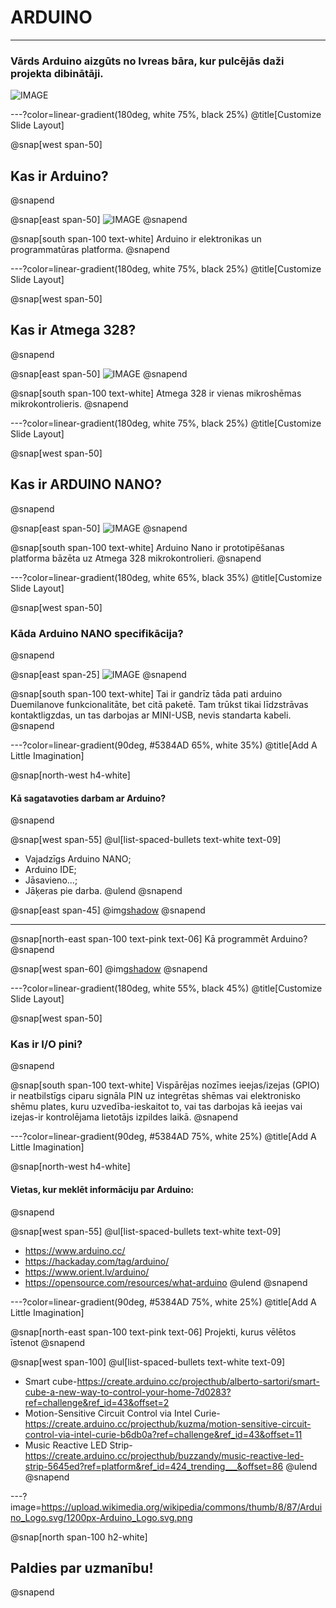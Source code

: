 # ARDUINO

---

### Vārds Arduino aizgūts no Ivreas bāra, kur pulcējās daži projekta dibinātāji.

![IMAGE](https://external-preview.redd.it/BCZ_-ppi_D9nKLvrYaITvX3gUy-Y5VrRyCXCdfvOuDU.jpg?auto=webp&s=ae019640d8bfa40c5cd87a9405a2409f5de3f404)

---?color=linear-gradient(180deg, white 75%, black 25%)
@title[Customize Slide Layout]

@snap[west span-50]
## Kas ir Arduino?
@snapend

@snap[east span-50]
![IMAGE](https://upload.wikimedia.org/wikipedia/commons/thumb/8/87/Arduino_Logo.svg/1024px-Arduino_Logo.svg.png)
@snapend

@snap[south span-100 text-white]
Arduino ir elektronikas un programmatūras platforma.
@snapend

---?color=linear-gradient(180deg, white 75%, black 25%)
@title[Customize Slide Layout]

@snap[west span-50]
## Kas ir Atmega 328?
@snapend

@snap[east span-50]
![IMAGE](https://images-na.ssl-images-amazon.com/images/I/31cJ3qYCS6L._SX425_.jpg)
@snapend

@snap[south span-100 text-white]
Atmega 328 ir vienas mikroshēmas mikrokontrolieris.
@snapend

---?color=linear-gradient(180deg, white 75%, black 25%)
@title[Customize Slide Layout]

@snap[west span-50]
## Kas ir ARDUINO NANO?
@snapend

@snap[east span-50]
![IMAGE](https://www.electronics-lab.com/wp-content/uploads/2017/02/ARDUINO_NANO.png)
@snapend

@snap[south span-100 text-white]
Arduino Nano ir prototipēšanas platforma bāzēta uz Atmega 328 mikrokontrolieri. 
@snapend

---?color=linear-gradient(180deg, white 65%, black 35%)
@title[Customize Slide Layout]

@snap[west span-50]
### Kāda Arduino NANO specifikācija?

@snapend

@snap[east span-25]
![IMAGE](http://cdn1.shopium.ua/d/arduino/uploads/nano-pinout.jpg)
@snapend

@snap[south span-100 text-white]
Tai ir gandrīz tāda pati arduino Duemilanove funkcionalitāte, bet citā paketē. Tam trūkst tikai līdzstrāvas kontaktligzdas, un tas darbojas ar MINI-USB, nevis standarta kabeli.
@snapend

---?color=linear-gradient(90deg, #5384AD 65%, white 35%)
@title[Add A Little Imagination]

@snap[north-west h4-white]
#### Kā sagatavoties darbam ar Arduino?
@snapend

@snap[west span-55]
@ul[list-spaced-bullets text-white text-09]
- Vajadzīgs Arduino NANO;
- Arduino IDE;
- Jāsavieno...;
- Jāķeras pie darba.
@ulend
@snapend

@snap[east span-45]
@img[shadow](https://osphotonics.files.wordpress.com/2014/08/dccduino2.png)
@snapend

---

@snap[north-east span-100 text-pink text-06]
Kā programmēt Arduino?
@snapend

@snap[west span-60]
@img[shadow](http://www.littlearmrobot.com/uploads/3/8/4/8/38484491/arduino-blink-led-basic-code_orig.jpg)
@snapend

---?color=linear-gradient(180deg, white 55%, black 45%)
@title[Customize Slide Layout]

@snap[west span-50]
### Kas ir I/O pini?

@snapend

@snap[south span-100 text-white]
Vispārējas nozīmes ieejas/izejas (GPIO) ir neatbilstīgs ciparu signāla PIN uz integrētas shēmas vai elektronisko shēmu plates, kuru uzvedība-ieskaitot to, vai tas darbojas kā ieejas vai izejas-ir kontrolējama lietotājs izpildes laikā.
@snapend

---?color=linear-gradient(90deg, #5384AD 75%, white 25%)
@title[Add A Little Imagination]

@snap[north-west h4-white]
#### Vietas, kur meklēt informāciju par Arduino:
@snapend

@snap[west span-55]
@ul[list-spaced-bullets text-white text-09]
- https://www.arduino.cc/
- https://hackaday.com/tag/arduino/
- https://www.orient.lv/arduino/
- https://opensource.com/resources/what-arduino
@ulend
@snapend

---?color=linear-gradient(90deg, #5384AD 75%, white 25%)
@title[Add A Little Imagination]

@snap[north-east span-100 text-pink text-06]
Projekti, kurus vēlētos īstenot
@snapend

@snap[west span-100]
@ul[list-spaced-bullets text-white text-09]
- Smart cube-https://create.arduino.cc/projecthub/alberto-sartori/smart-cube-a-new-way-to-control-your-home-7d0283?ref=challenge&ref_id=43&offset=2
- Motion-Sensitive Circuit Control via Intel Curie-https://create.arduino.cc/projecthub/kuzma/motion-sensitive-circuit-control-via-intel-curie-b6db0a?ref=challenge&ref_id=43&offset=11
- Music Reactive LED Strip-https://create.arduino.cc/projecthub/buzzandy/music-reactive-led-strip-5645ed?ref=platform&ref_id=424_trending___&offset=86
@ulend
@snapend

---?image=https://upload.wikimedia.org/wikipedia/commons/thumb/8/87/Arduino_Logo.svg/1200px-Arduino_Logo.svg.png

@snap[north span-100 h2-white]
## Paldies par uzmanību!
@snapend
